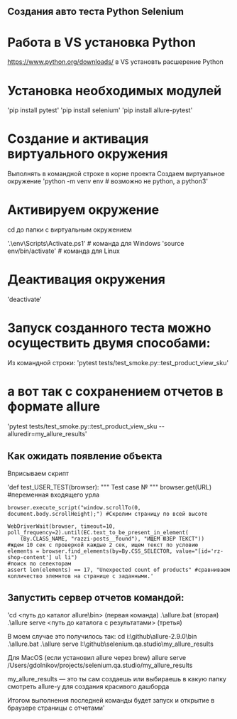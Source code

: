 <h2> Cоздания авто теста Python Selenium</h2>

# Работа в VS установка Python
https://www.python.org/downloads/
в VS установть расшерение Python

# Установка необходимых модулей

'pip install pytest'
'pip install selenium'
'pip install allure-pytest'

# Создание и активация виртуального окружения
Выполнять в командной строке в корне проекта
Создаем виртуальное окружение
'python -m venv env   # возможно не python, а python3'

# Активируем окружение
cd до папки с виртуальным окружением

'.\env\Scripts\Activate.ps1' # команда для Windows
'source env/bin/activate'    # команда для Linux

# Деактивация окружения
'deactivate'

# Запуск созданного теста можно осуществить двумя способами: 
Из командной строки: 
'pytest tests/test_smoke.py::test_product_view_sku'

# а вот так с сохранением отчетов в формате allure
'pytest tests/test_smoke.py::test_product_view_sku --alluredir=my_allure_results'

## Как ожидать появление объекта

Вприсываем скрипт

'def test_USER_TEST(browser):
    """
    Test case №
    """
    browser.get(URL) #переменная входящего урла

    browser.execute_script("window.scrollTo(0, document.body.scrollHeight);") #Скролим страницу по всей высоте

    WebDriverWait(browser, timeout=10, poll_frequency=2).until(EC.text_to_be_present_in_element(
        (By.CLASS_NAME, "razzi-posts__found"), "ИЩЕМ ЮЗЕР ТЕКСТ"))
    #ждем 10 сек с проверкой каждые 2 сек, ищем текст по условию
    elements = browser.find_elements(by=By.CSS_SELECTOR, value="[id='rz-shop-content'] ul li")
    #поиск по селекторам
    assert len(elements) == 17, "Unexpected count of products" #сравниваем колличество элемнтов на странице с заданными.'

## Запустить сервер отчетов командой: 
'cd <путь до каталог allure\bin> (первая команда)
.\allure.bat (вторая)
.\allure serve <путь до каталога с результатами> (третья)

В моем случае это получилось так:
cd i:\github\allure-2.9.0\bin\
.\allure.bat
.\allure serve I:\github\selenium.qa.studio\my_allure_results

Для MacOS (если установил allure через brew)
allure serve /Users/gdolnikov/projects/selenium.qa.studio/my_allure_results

my_allure_results — это ты сам создаешь или выбираешь в какую папку смотреть allure-у для создания красивого дашборда

Итогом выполнения последней команды будет запуск и открытие в браузере страницы с отчетами'
